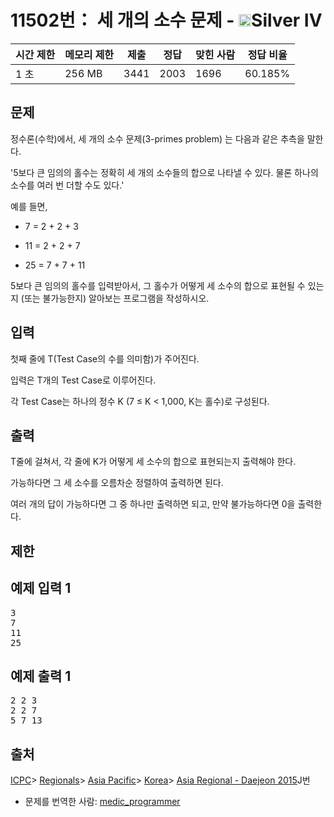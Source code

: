# 11502번： 세 개의 소수 문제 - <img src="https://static.solved.ac/tier_small/7.svg" style="height:20px" />Silver IV


| 시간 제한 | 메모리 제한 | 제출 | 정답 | 맞힌 사람 | 정답 비율 |
| --- | --- | --- | --- | --- | --- |
| 1 초 | 256 MB | 3441 | 2003 | 1696 | 60.185% |


## 문제


정수론(수학)에서, 세 개의 소수 문제(3-primes problem) 는 다음과 같은 추측을 말한다.

'5보다 큰 임의의 홀수는 정확히 세 개의 소수들의 합으로 나타낼 수 있다. 물론 하나의 소수를 여러 번 더할 수도 있다.'

예를 들면,

- 7 = 2 + 2 + 3

- 11 = 2 + 2 + 7

- 25 = 7 + 7 + 11


5보다 큰 임의의 홀수를 입력받아서, 그 홀수가 어떻게 세 소수의 합으로 표현될 수 있는지 (또는 불가능한지) 알아보는 프로그램을 작성하시오.




## 입력


첫째 줄에 T(Test Case의 수를 의미함)가 주어진다.

입력은 T개의 Test Case로 이루어진다.

각 Test Case는 하나의 정수 K (7 ≤ K < 1,000, K는 홀수)로 구성된다.




## 출력


T줄에 걸쳐서, 각 줄에 K가 어떻게 세 소수의 합으로 표현되는지 출력해야 한다.

가능하다면 그 세 소수를 오름차순 정렬하여 출력하면 된다.

여러 개의 답이 가능하다면 그 중 하나만 출력하면 되고, 만약 불가능하다면 0을 출력한다.




## 제한




## 예제 입력 1


<pre>3
7
11
25
</pre>


## 예제 출력 1


<pre>2 2 3
2 2 7
5 7 13
</pre>






## 출처


[ICPC](/category/1)> [Regionals](/category/7)> [Asia Pacific](/category/42)> [Korea](/category/211)> [Asia Regional - Daejeon 2015](/category/detail/1413)J번
- 문제를 번역한 사람: [medic_programmer](/user/medic_programmer)




